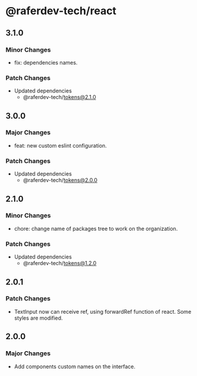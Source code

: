 # @raferdev-tech/react

## 3.1.0

### Minor Changes

- fix: dependencies names.

### Patch Changes

- Updated dependencies
  - @raferdev-tech/tokens@2.1.0

## 3.0.0

### Major Changes

- feat: new custom eslint configuration.

### Patch Changes

- Updated dependencies
  - @raferdev-tech/tokens@2.0.0

## 2.1.0

### Minor Changes

- chore: change name of packages tree to work on the organization.

### Patch Changes

- Updated dependencies
  - @raferdev-tech/tokens@1.2.0

## 2.0.1

### Patch Changes

- TextInput now can receive ref, using forwardRef function of react. Some styles are modified.

## 2.0.0

### Major Changes

- Add components custom names on the interface.
